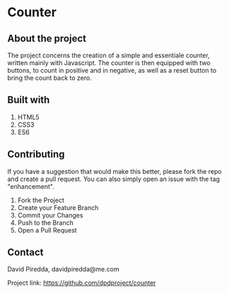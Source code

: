 # Counter

<h2>About the project</h2>
<p>The project concerns the creation of a simple and essentiale counter, written mainly with Javascript. The counter is then equipped with two buttons, to count in positive and in negative, as well as a reset button to bring the count back to zero.</p>

<h2>Built with</h2>
<ol>
  <li>HTML5</li>
  <li>CSS3</li>
  <li>ES6</li>
</ol>

<h2>Contributing</h2>
<p>If you have a suggestion that would make this better, please fork the repo and create a pull request. You can also simply open an issue with the tag "enhancement".</p>
<ol>
  <li>Fork the Project
  <li>Create your Feature Branch
  <li>Commit your Changes
  <li>Push to the Branch
  <li>Open a Pull Request
</ol>

<h2>Contact</h2>
<p>David Piredda, davidpiredda@me.com</p>

Project link: https://github.com/dpdproject/counter
